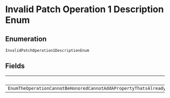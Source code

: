 
# Invalid Patch Operation 1 Description Enum

## Enumeration

`InvalidPatchOperation1DescriptionEnum`

## Fields

| Name |
|  --- |
| `EnumTheOperationCannotBeHonoredCannotAddAPropertyThatsAlreadyPresentUseReplaceCannotRemoveAPropertyThatsNotPresentUseAddCannotReplaceAPropertyThatsNotPresentUseAdd` |

